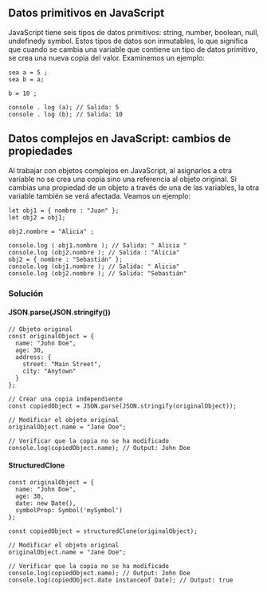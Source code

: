 
## Datos primitivos en JavaScript

JavaScript tiene seis tipos de datos primitivos: string, number, boolean, null, undefinedy symbol. Estos tipos de datos son inmutables, lo que significa que cuando se cambia una variable que contiene un tipo de datos primitivo, se crea una nueva copia del valor. Examinemos un ejemplo:

    sea ​​a = 5 ; 
    sea b = a; 
    
    b = 10 ; 
    
    console . log (a); // Salida: 5 
    console . log (b); // Salida: 10


## Datos complejos en JavaScript: cambios de propiedades

Al trabajar con objetos complejos en JavaScript, al asignarlos a otra variable no se crea una copia sino una referencia al objeto original. Si cambias una propiedad de un objeto a través de una de las variables, la otra variable también se verá afectada. Veamos un ejemplo:
    
    let obj1 = { nombre : "Juan" }; 
    let obj2 = obj1; 
  
    obj2.nombre = "Alicia" ;
    
    console.log ( obj1.nombre ); // Salida: " Alicia " 
    console.log (obj2.nombre ); // Salida : "Alicia"
    obj2 = { nombre : "Sebastián" }; 
    console.log (obj1.nombre ); // Salida: " Alicia" 
    console.log (obj2.nombre ); // Salida: "Sebastián"

### Solución
#### JSON.parse(JSON.stringify()) 

    // Objeto original
    const originalObject = {
      name: "John Doe",
      age: 30,
      address: {
        street: "Main Street",
        city: "Anytown"
      }
    };
    
    // Crear una copia independiente
    const copiedObject = JSON.parse(JSON.stringify(originalObject));
    
    // Modificar el objeto original
    originalObject.name = "Jane Doe";
    
    // Verificar que la copia no se ha modificado
    console.log(copiedObject.name); // Output: John Doe

#### StructuredClone

    const originalObject = {
      name: "John Doe",
      age: 30,
      date: new Date(),
      symbolProp: Symbol('mySymbol')
    };
    
    const copiedObject = structuredClone(originalObject);
    
    // Modificar el objeto original
    originalObject.name = "Jane Doe";
    
    // Verificar que la copia no se ha modificado
    console.log(copiedObject.name); // Output: John Doe
    console.log(copiedObject.date instanceof Date); // Output: true
